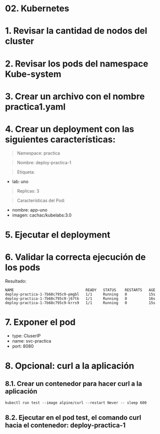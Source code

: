 # 02. Kubernetes <!-- omit in toc -->

# 1. Revisar la cantidad de nodos del cluster
# 2. Revisar los pods del namespace Kube-system
# 3. Crear un archivo con el nombre practica1.yaml
# 4. Crear un deployment con las siguientes características:
> Namespace: practica

> Nombre: deploy-practica-1

> Etiqueta:
- lab: uno

> Replicas: 3

> Características del Pod:

- nombre: app-uno
- imagen: cachac/kubelabs:3.0

# 5. Ejecutar el deployment
# 6. Validar la correcta ejecución de los pods
Resultado:
```
NAME                                 READY   STATUS    RESTARTS   AGE
deploy-practica-1-7b68c795c9-pmgbl   1/1     Running   0          15s
deploy-practica-1-7b68c795c9-j67tk   1/1     Running   0          16s
deploy-practica-1-7b68c795c9-krrs9   1/1     Running   0          15s
```

# 7. Exponer el pod
- type: CluserIP
- name: svc-practica
- port: 8080
# 8. Opcional: curl a la aplicación
## 8.1. Crear un contenedor para hacer curl a la aplicación
```
kubectl run test --image alpine/curl --restart Never -- sleep 600

```
## 8.2. Ejecutar en el pod test, el comando curl hacia el contenedor:  deploy-practica-1
